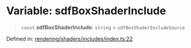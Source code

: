 # Variable: sdfBoxShaderInclude

> `const` **sdfBoxShaderInclude**: `string` = `sdfBoxShaderIncludeSource`

Defined in: [rendering/shaders/includes/index.ts:22](https://github.com/Forge-Game-Engine/Forge/blob/7a38cd584d26e8fac97f61bf2359fb32ea34a7fc/src/rendering/shaders/includes/index.ts#L22)
